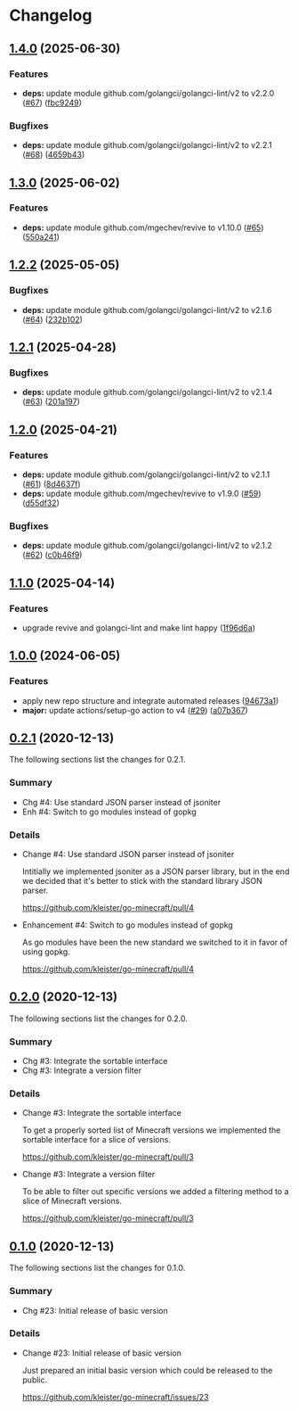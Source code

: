 # Changelog

## [1.4.0](https://github.com/kleister/go-minecraft/compare/v1.3.0...v1.4.0) (2025-06-30)


### Features

* **deps:** update module github.com/golangci/golangci-lint/v2 to v2.2.0 ([#67](https://github.com/kleister/go-minecraft/issues/67)) ([fbc9249](https://github.com/kleister/go-minecraft/commit/fbc92499eda67c761c96f9edf87a82b3d1b632c8))


### Bugfixes

* **deps:** update module github.com/golangci/golangci-lint/v2 to v2.2.1 ([#68](https://github.com/kleister/go-minecraft/issues/68)) ([4659b43](https://github.com/kleister/go-minecraft/commit/4659b4397a9b61e6331f2da9259126718570c81c))

## [1.3.0](https://github.com/kleister/go-minecraft/compare/v1.2.2...v1.3.0) (2025-06-02)


### Features

* **deps:** update module github.com/mgechev/revive to v1.10.0 ([#65](https://github.com/kleister/go-minecraft/issues/65)) ([550a241](https://github.com/kleister/go-minecraft/commit/550a241b05435a883567a279cb72903ca34cf01b))

## [1.2.2](https://github.com/kleister/go-minecraft/compare/v1.2.1...v1.2.2) (2025-05-05)


### Bugfixes

* **deps:** update module github.com/golangci/golangci-lint/v2 to v2.1.6 ([#64](https://github.com/kleister/go-minecraft/issues/64)) ([232b102](https://github.com/kleister/go-minecraft/commit/232b10203a952b9afdeadc1dee10d98071c49fd1))

## [1.2.1](https://github.com/kleister/go-minecraft/compare/v1.2.0...v1.2.1) (2025-04-28)


### Bugfixes

* **deps:** update module github.com/golangci/golangci-lint/v2 to v2.1.4 ([#63](https://github.com/kleister/go-minecraft/issues/63)) ([201a197](https://github.com/kleister/go-minecraft/commit/201a197c27a98f6366ae108587fa95173dc302fa))

## [1.2.0](https://github.com/kleister/go-minecraft/compare/v1.1.0...v1.2.0) (2025-04-21)


### Features

* **deps:** update module github.com/golangci/golangci-lint/v2 to v2.1.1 ([#61](https://github.com/kleister/go-minecraft/issues/61)) ([8d4637f](https://github.com/kleister/go-minecraft/commit/8d4637f898d943987839b6f43cc756caa574c127))
* **deps:** update module github.com/mgechev/revive to v1.9.0 ([#59](https://github.com/kleister/go-minecraft/issues/59)) ([d55df32](https://github.com/kleister/go-minecraft/commit/d55df326950964f25125c84f29b0b28d638649d0))


### Bugfixes

* **deps:** update module github.com/golangci/golangci-lint/v2 to v2.1.2 ([#62](https://github.com/kleister/go-minecraft/issues/62)) ([c0b46f9](https://github.com/kleister/go-minecraft/commit/c0b46f9de7f2e8a372bdf102196cc072ca243630))

## [1.1.0](https://github.com/kleister/go-minecraft/compare/v1.0.0...v1.1.0) (2025-04-14)


### Features

* upgrade revive and golangci-lint and make lint happy ([1f96d6a](https://github.com/kleister/go-minecraft/commit/1f96d6a8be6b57339d16caedf0f3219cc8789871))

## [1.0.0](https://github.com/kleister/go-minecraft/compare/v0.2.1...v1.0.0) (2024-06-05)


### Features

* apply new repo structure and integrate automated releases ([94673a1](https://github.com/kleister/go-minecraft/commit/94673a1585cc1d7b6b3931b980933f092f034d19))
* **major:** update actions/setup-go action to v4 ([#29](https://github.com/kleister/go-minecraft/issues/29)) ([a07b367](https://github.com/kleister/go-minecraft/commit/a07b367471a36cda5ab130ef2a21782e0601f9c3))


## [0.2.1]() (2020-12-13)

The following sections list the changes for 0.2.1.

### Summary

 * Chg #4: Use standard JSON parser instead of jsoniter
 * Enh #4: Switch to go modules instead of gopkg

### Details

 * Change #4: Use standard JSON parser instead of jsoniter

   Intitially we implemented jsoniter as a JSON parser library, but in the end we decided that it's
   better to stick with the standard library JSON parser.

   https://github.com/kleister/go-minecraft/pull/4

 * Enhancement #4: Switch to go modules instead of gopkg

   As go modules have been the new standard we switched to it in favor of using gopkg.

   https://github.com/kleister/go-minecraft/pull/4


## [0.2.0]() (2020-12-13)

The following sections list the changes for 0.2.0.

### Summary

 * Chg #3: Integrate the sortable interface
 * Chg #3: Integrate a version filter

### Details

 * Change #3: Integrate the sortable interface

   To get a properly sorted list of Minecraft versions we implemented the sortable interface for a
   slice of versions.

   https://github.com/kleister/go-minecraft/pull/3

 * Change #3: Integrate a version filter

   To be able to filter out specific versions we added a filtering method to a slice of Minecraft
   versions.

   https://github.com/kleister/go-minecraft/pull/3


## [0.1.0]() (2020-12-13)

The following sections list the changes for 0.1.0.

### Summary

 * Chg #23: Initial release of basic version

### Details

 * Change #23: Initial release of basic version

   Just prepared an initial basic version which could be released to the public.

   https://github.com/kleister/go-minecraft/issues/23
